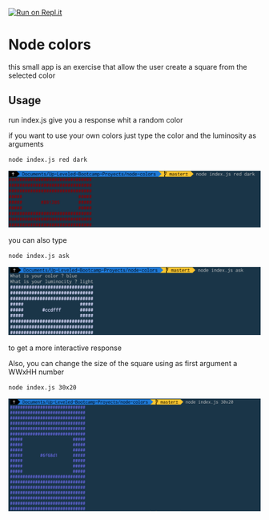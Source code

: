[![Run on Repl.it](https://repl.it/badge/github/Josehower/node-colors)](https://repl.it/github/Josehower/node-colors)

# Node colors

this small app is an exercise that allow the user create a square from the selected color

## Usage

run index.js give you a response whit a random color

if you want to use your own colors just type the color and the luminosity as arguments

```sh
node index.js red dark
```

![usage Example](red-dark.png)

you can also type

```sh
node index.js ask
```

![ask usage Example](ask.png)

to get a more interactive response

Also, you can change the size of the square using as first argument a WWxHH number

```sh
node index.js 30x20
```

![big square usage Example](bigSquare.png)
